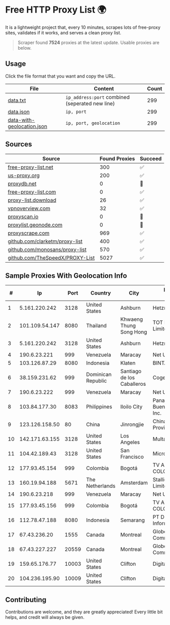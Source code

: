 
# Free HTTP Proxy List 🌍

It is a lightweight project that, every 10 minutes, scrapes lots of free-proxy sites, validates if it works, and serves a clean proxy list.


> Scraper found **7524** proxies at the latest update. Usable proxies are below.

## Usage

Click the file format that you want and copy the URL.


|File|Content|Count|
|----|-------|-----|
|[data.txt](https://raw.githubusercontent.com/themiralay/Proxy-List-World/master/data.txt)|`ip_address:port` combined (seperated new line)|299|
|[data.json](https://raw.githubusercontent.com/themiralay/Proxy-List-World/master/data.json)|`ip, port`|299|
|[data-with-geolocation.json](https://raw.githubusercontent.com/themiralay/Proxy-List-World/master/data-with-geolocation.json)|`ip, port, geolocation`|299|

## Sources

|Source|Found Proxies|Succeed|
|------|-------------|-------|
|[free-proxy-list.net](https://free-proxy-list.net)|300|✅|
|[us-proxy.org](https://www.us-proxy.org)|200|✅|
|[proxydb.net](http://proxydb.net)|0|🚫|
|[free-proxy-list.com](https://free-proxy-list.com/?page=&port=&type%5B%5D=http&type%5B%5D=https&up_time=0&search=Search)|0|✅|
|[proxy-list.download](https://www.proxy-list.download/HTTP)|26|✅|
|[vpnoverview.com](https://vpnoverview.com/privacy/anonymous-browsing/free-proxy-servers)|32|✅|
|[proxyscan.io](https://www.proxyscan.io)|0|🚫|
|[proxylist.geonode.com](https://proxylist.geonode.com/api/proxy-list?limit=300&page=1&sort_by=lastChecked&sort_type=desc&protocols=http,https)|0|🚫|
|[proxyscrape.com](https://api.proxyscrape.com/v2/?request=displayproxies&protocol=http&timeout=10000&country=all&ssl=all&anonymity=all)|969|✅|
|[github.com/clarketm/proxy-list](https://raw.githubusercontent.com/clarketm/proxy-list/master/proxy-list-raw.txt)|400|✅|
|[github.com/monosans/proxy-list](https://raw.githubusercontent.com/monosans/proxy-list/main/proxies/http.txt)|570|✅|
|[github.com/TheSpeedX/PROXY-List](https://raw.githubusercontent.com/TheSpeedX/PROXY-List/master/http.txt)|5027|✅|


## Sample Proxies With Geolocation Info

|#|Ip|Port|Country|City|Internet Service Provider|
|-|--|----|-------|----|-------------------------|
|1|5.161.220.242|3128|United States|Ashburn|Hetzner Online GmbH|
|2|101.109.54.147|8080|Thailand|Khwaeng Thung Song Hong|TOT Public Company Limited|
|3|5.161.220.242|3128|United States|Ashburn|Hetzner Online GmbH|
|4|190.6.23.221|999|Venezuela|Maracay|Net Uno|
|5|103.126.87.29|8080|Indonesia|Klaten|BINTANGPERKASAORION|
|6|38.159.231.62|999|Dominican Republic|Santiago de los Caballeros|Cogent Communications|
|7|190.6.23.222|999|Venezuela|Maracay|Net Uno|
|8|103.84.177.30|8083|Philippines|Iloilo City|Panay Broadband / Buenavista Cable TV., Inc.|
|9|123.126.158.50|80|China|Jinrongjie|China Unicom Beijing Province Network|
|10|142.171.63.155|3128|United States|Los Angeles|Multacom Corporation|
|11|104.42.189.43|3128|United States|San Francisco|Microsoft Corporation|
|12|177.93.45.154|999|Colombia|Bogotá|TV AZTECA SUCURSAL COLOMBIA|
|13|160.19.94.188|5671|The Netherlands|Amsterdam|Stallion Network Services Limited|
|14|190.6.23.218|999|Venezuela|Maracay|Net Uno|
|15|177.93.45.156|999|Colombia|Bogotá|TV AZTECA SUCURSAL COLOMBIA|
|16|112.78.47.188|8080|Indonesia|Semarang|PT DES Teknologi Informasi|
|17|67.43.236.20|1555|Canada|Montreal|GloboTech Communications|
|18|67.43.227.227|20559|Canada|Montreal|GloboTech Communications|
|19|159.65.176.77|10003|United States|Clifton|DigitalOcean, LLC|
|20|104.236.195.90|10009|United States|Clifton|DigitalOcean, LLC|



## Contributing

Contributions are welcome, and they are greatly appreciated! Every
little bit helps, and credit will always be given.

